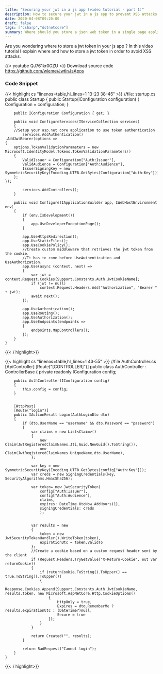 ```yaml
---
title: "Securing your jwt in a js app (video tutorial - part 1)"
description: How to secure your jwt in a js app to prevent XSS attacks using .net core as a backend
date: 2020-04-08T09:20:00
draft: false
tags: ["csharp","dotnetcore"]
summary: Where should you store a json web token in a single page application ? Local storage ? a Cookie ?
---
```


Are you wondering where to store a jwt token in your js app ? In this video tutorial I explain where and how to store a jwt token in order to avoid XSS attacks. 

{{< youtube QJ761kr0GZU >}}
Download source code https://github.com/wleme/JwtInJsApps
### Code Snippet 
{{< highlight cs "linenos=table,hl_lines=1 13-23 38-46" >}}
	//file: startup.cs
    public class Startup
    {
        public Startup(IConfiguration configuration)
        {
            Configuration = configuration;
        }

        public IConfiguration Configuration { get; }

        public void ConfigureServices(IServiceCollection services)
        {
		//Setup your asp.net core application to use token authentication
            services.AddAuthentication()
    .AddJwtBearer(options =>
    {
        options.TokenValidationParameters = new Microsoft.IdentityModel.Tokens.TokenValidationParameters()
        {
            ValidIssuer = Configuration["Auth:Issuer"],
            ValidAudience = Configuration["Auth:Audience"],
            IssuerSigningKey = new SymmetricSecurityKey(Encoding.UTF8.GetBytes(Configuration["Auth:Key"]))
        };
    });
            
            services.AddControllers();
        }

        public void Configure(IApplicationBuilder app, IWebHostEnvironment env)
        {
            if (env.IsDevelopment())
            {
                app.UseDeveloperExceptionPage();
            }

            app.UseHttpsRedirection();
            app.UseStaticFiles();
            app.UseCookiePolicy();
			//Create custom middleware that retrieves the jwt token from the cookie. 
			//It has to come before UseAuthentication and UseAuthorization.
            app.Use(async (context, next) =>
            {
                var jwt = context.Request.Cookies[Support.Constants.Auth.JwtCookieName];
                if (jwt != null)
                    context.Request.Headers.Add("Authorization", "Bearer " + jwt);
                await next();
            });

            app.UseAuthentication();
            app.UseRouting();
            app.UseAuthorization();
            app.UseEndpoints(endpoints =>
            {
                endpoints.MapControllers();
            });
        }
    }
{{< / highlight>}}

{{< highlight cs "linenos=table,hl_lines=1 43-55" >}}
//file AuthController.cs
	[ApiController]
    [Route("[CONTROLLER]")]
    public class AuthController : ControllerBase
    {
        private readonly IConfiguration config;

        public AuthController(IConfiguration config)
        {
            this.config = config;
        }


        [HttpPost]
        [Route("login")]
        public IActionResult Login(AuthLoginDto dto)
        {
            if (dto.UserName == "username" && dto.Password == "password")
            {
                var claims = new List<Claim>()
                {
                    new Claim(JwtRegisteredClaimNames.Jti,Guid.NewGuid().ToString()),
                    new Claim(JwtRegisteredClaimNames.UniqueName,dto.UserName),
                };

                var key = new SymmetricSecurityKey(Encoding.UTF8.GetBytes(config["Auth:Key"]));
                var creds = new SigningCredentials(key, SecurityAlgorithms.HmacSha256);

                var token= new JwtSecurityToken(
                    config["Auth:Issuer"],
                    config["Auth:Audience"],
                    claims,
                    expires: DateTime.UtcNow.AddHours(1),
                    signingCredentials: creds
                    );


                var results = new
                {
                    token = new JwtSecurityTokenHandler().WriteToken(token),
                    expirationUtc = token.ValidTo
                };
				//Create a cookie based on a custom request header sent by the client
                if (Request.Headers.TryGetValue("X-Return-Cookie", out var returnCookie))
                {
                    if (returnCookie.ToString().ToUpper() == true.ToString().ToUpper())
                    {
                        Response.Cookies.Append(Support.Constants.Auth.JwtCookieName, results.token, new Microsoft.AspNetCore.Http.CookieOptions()
                        {
                            HttpOnly = true,
                            Expires = dto.RememberMe ? results.expirationUtc : (DateTime?)null,
                            Secure = true
                        });
                    }
                }

                return Created("", results);
            }

            return BadRequest("Cannot login");
        }
    }
{{< / highlight>}}